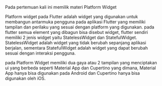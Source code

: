 Pada pertemuan kali ini memilik materi Platform Widget

Platform widget pada Flutter adalah widget yang digunakan untuk membangun antarmuka pengguna pada aplikasi Flutter yang memiliki tampilan dan perilaku yang sesuai dengan platform yang digunakan. 
pada flutter semua element yang dibagun bisa disebut widget, flutter sendiri memiliki 2 jenis widget yaitu StatelessWidget dan StatefulWidget.
StatelessWidget adalah widget yang tidak berubah sepanjang aplikasi berjalan, sementara StatefulWidget adalah widget yang dapat berubah sesuai dengan interaksi pengguna. 

pada Platform Widget memiliki dua gaya atau 2 tampilan yang menciptakan ui yang berbeda seperti Material App dan Cupertino yang  dimana,
Material App hanya bisa digunakan pada Android dan Cupertino hanya bisa digunakan oleh iOS.
